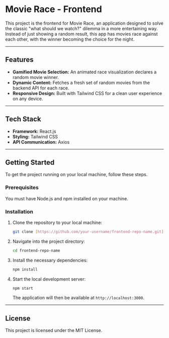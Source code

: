 # Movie Race - Frontend

This project is the frontend for Movie Race, an application designed to solve the classic "what should we watch?" dilemma in a more entertaining way. Instead of just showing a random result, this app has movies race against each other, with the winner becoming the choice for the night.

---

## Features

* **Gamified Movie Selection:** An animated race visualization declares a random movie winner.
* **Dynamic Content:** Fetches a fresh set of random movies from the backend API for each race.
* **Responsive Design:** Built with Tailwind CSS for a clean user experience on any device.

---

## Tech Stack

* **Framework:** React.js
* **Styling:** Tailwind CSS
* **API Communication:** Axios

---

## Getting Started

To get the project running on your local machine, follow these steps.

### Prerequisites

You must have Node.js and npm installed on your machine.

### Installation

1.  Clone the repository to your local machine:
    ```bash
    git clone [https://github.com/your-username/frontend-repo-name.git](https://github.com/your-username/frontend-repo-name.git)
    ```

2.  Navigate into the project directory:
    ```bash
    cd frontend-repo-name
    ```

3.  Install the necessary dependencies:
    ```bash
    npm install
    ```

4.  Start the local development server:
    ```bash
    npm start
    ```
    The application will then be available at `http://localhost:3000`.

---

## License

This project is licensed under the MIT License.
